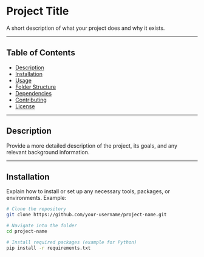 # Project Title

A short description of what your project does and why it exists.

---

## Table of Contents

- [Description](#description)  
- [Installation](#installation)  
- [Usage](#usage)  
- [Folder Structure](#folder-structure)  
- [Dependencies](#dependencies)  
- [Contributing](#contributing)  
- [License](#license)  

---

## Description

Provide a more detailed description of the project, its goals, and any relevant background information.

---

## Installation

Explain how to install or set up any necessary tools, packages, or environments. Example:

```bash
# Clone the repository
git clone https://github.com/your-username/project-name.git

# Navigate into the folder
cd project-name

# Install required packages (example for Python)
pip install -r requirements.txt

